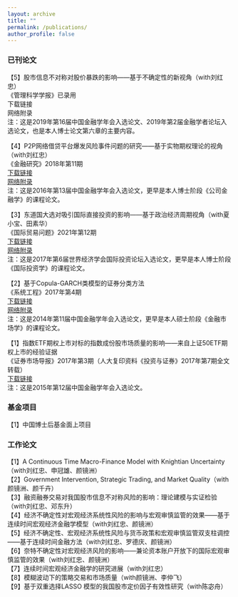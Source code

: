 ```yaml
---
layout: archive
title: ""
permalink: /publications/
author_profile: false
---
```


### 已刊论文

【5】股市信息不对称对股价暴跌的影响——基于不确定性的新视角（with刘红忠）<br>
《管理科学学报》已录用<br>
下载链接<br>
网络附录<br>
注：这是2019年第16届中国金融学年会入选论文、2019年第2届金融学者论坛入选论文，也是本人博士论文第六章的主要内容。<br>

【4】P2P网络借贷平台爆发风险事件问题的研究——基于实物期权理论的视角（with刘红忠）<br>
《金融研究》2018年第11期<br>
[下载链接](https://kns.cnki.net/kcms/detail/detail.aspx?dbcode=CJFD&dbname=CJFDLAST2019&filename=JRYJ201811008&v=2zD1wu6NZ4fz6e0THfiwtEXeeSR4iImGXsPYUWxkL3CjG09c4mDQE1TOXSBTOck%25mmd2F)<br>
[网络附录](https://jie-mao.github.io/files/app3.pdf)<br>
注：这是2016年第13届中国金融学年会入选论文，更早是本人博士阶段《公司金融学》的课程论文。<br>

【3】东道国大选对吸引国际直接投资的影响——基于政治经济周期视角（with夏小宝、田素华）<br>
《国际贸易问题》2021年第12期<br>
[下载链接](https://kns.cnki.net/kcms/detail/detail.aspx?dbcode=CJFD&dbname=CJFDAUTO&filename=GJMW202112009&uniplatform=NZKPT&v=6wEMP2ASji_pqjVv9PvoNsRjj7WrakBxn-MnX_bbD4ZhVa3FzNpy0GNgtelS1knc)<br>
[网络附录](https://jie-mao.github.io/files/app1.pdf)<br>
注：这是2017年第6届世界经济学会国际投资论坛入选论文，更早是本人博士阶段《国际投资学》的课程论文。<br>

【2】基于Copula-GARCH类模型的证券分类方法<br>
《系统工程》2017年第4期<br>
[下载链接](https://kns.cnki.net/kcms/detail/detail.aspx?dbcode=CJFD&dbname=CJFDLAST2017&filename=GCXT201704007&v=SI33jjQ5RiUsDbqmpTXVFDIMcPXFclw1STcp1sN%25mmd2B49fLf5jruoz9xwoMaLVCr50O)<br>
[网络附录](https://jie-mao.github.io/files/app2.pdf)<br>
注：这是2014年第11届中国金融学年会入选论文，更早是本人硕士阶段《金融市场学》的课程论文。<br>

【1】指数ETF期权上市对标的指数成份股市场质量的影响——来自上证50ETF期权上市的经验证据<br>
《证券市场导报》2017年第3期（人大复印资料《投资与证券》2017年第7期全文转载）<br>
[下载链接](https://kns.cnki.net/kcms/detail/detail.aspx?dbcode=CJFD&dbname=CJFDLAST2017&filename=ZQDB201703011&v=13a9J8Ua5aK86ucr6Xh6DZ1rn3NueWM1TsDY9tK6KUQ6QM79qKW38O4TwnX5kVNh)<br>
注：这是2015年第12届中国金融学年会入选论文。<br>


### 基金项目

【1】中国博士后基金面上项目

### ​​​​​工作论文

【1】A Continuous Time Macro-Finance Model with Knightian Uncertainty（with刘红忠、申冠雄、颜镜洲）<br>
【2】Government Intervention, Strategic Trading, and Market Quality（with颜镜洲、颜千卉）<br>
【3】融资融券交易对我国股市信息不对称风险的影响：理论建模与实证检验（with刘红忠、邓东升）<br>
【4】经济不确定性对宏观经济系统性风险的影响与宏观审慎监管的效果——基于连续时间宏观经济金融学模型（with刘红忠、颜镜洲）<br>
【5】经济不确定性、宏观经济系统性风险与货币政策和宏观审慎监管双支柱调控——基于连续时间金融方法（with刘红忠、罗德庆、颜镜洲）<br>
【6】奈特不确定性对宏观经济风险的影响——兼论资本账户开放下的国际宏观审慎监管的效果（with刘红忠、颜镜洲）<br>
【7】连续时间宏观经济金融学的研究进展（with刘红忠）<br>
【8】模糊波动下的策略交易和市场质量（with颜镜洲、李仲飞）<br>
【9】基于双重选择LASSO 模型的我国股市定价因子有效性研究（with陈宓舟）